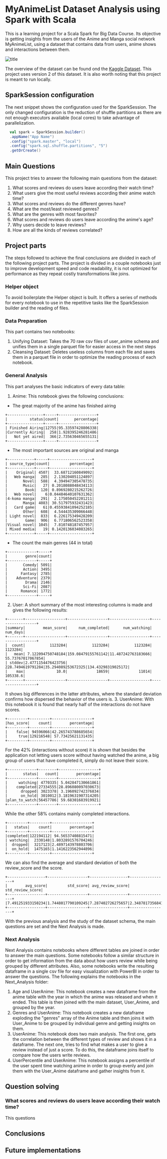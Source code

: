 # MyAnimeList Dataset Analysis using Spark with Scala #

This is a learning project for a Scala Spark for Big Data Course.
Its objective is getting insights from the users of the Anime and Manga social network MyAnimeList, using a dataset that contains data from users, anime shows and interactions between them.

![title](img/unnamed.png)

The overview of the dataset can be found ond the [Kaggle Dataset](https://www.kaggle.com/datasets/svanoo/myanimelist-dataset). This project uses version 2 of this dataset.
It is also worth noting that this project is meant to run locally.


## SparkSession configuration ##
The next snippet shows the configuration used for the SparkSession. 
The only changed configuration is the reduction of shuffle partitions as there are not enough executors available (local cores) to take advantage of parallelization.

```scala
  val spark = SparkSession.builder()
  .appName("App Name")
  .config("spark.master", "local")
  .config("spark.sql.shuffle.partitions", "5")
  .getOrCreate()
```

## Main Questions ##
This project tries to answer the following main questions from the dataset:
1. What scores and reviews do users leave according their watch time?
2. What users give the most useful reviews according their anime watch time?
3. What scores and reviews do the different genres have?
4. What are the most/least reviewed genres?
5. What are the genres with most favorites?
6. What scores and reviews do users leave according the anime's age?
7. Why users decide to leave reviews?
8. How are all the kinds of reviews correlated?

## Project parts ##
The steps followed to achieve the final conclusions are divided in each of the following project parts. 
The project is divided in a couple notebooks just to improve development speed and code readability, it is not optimized for performance as they repeat costly transformations like joins. 

### Helper object ###
To avoid boilerplate the Helper object is built. It offers a series of methods for every notebook to use in the repetitive tasks like the SparkSession builder and the reading of files.

### Data Preparation ###
This part contains two notebooks:
1. Unifying Dataset: Takes the 70 raw csv files of user_anime schema and unifies them in a single parquet file for easier access in the next steps
2. Cleansing Dataset: Deletes useless columns from each file and saves them in a parquet file in order to optimize the reading process of each notebook.

### General Analysis ###
This part analyses the basic indicators of every data table:
1. Anime: This notebook gives the following conclusions:
- The great majority of the anime has finished airing
```
+----------------+-----+-----------------+
|          status|count|       percentage|
+----------------+-----+-----------------+
| Finished Airing|12755|95.33597428806338|
|Currently Airing|  258|1.928395246281486|
|   Not yet aired|  366|2.735630465655131|
+----------------+-----+-----------------+
```
- The most important sources are original and manga 
```
+------------+-----+-------------------+
| source_type|count|         percentage|
+------------+-----+-------------------+
|    Original| 4507|  33.68712160849092|
|   Web manga|  285|  2.130204051124897|
|       Novel|  588|  4.394947305478735|
|       Music|   27| 0.2018088048434113|
|        Book|  120| 0.8969280215262726|
|   Web novel|    6|0.04484640107631362|
|4-koma manga|  291|  2.175050452201211|
|       Manga| 4083| 30.517975932431423|
|   Card game|   61|0.45593841094252185|
|       Other|  608|  4.544435309066448|
| Light novel|  833|  6.226175349428209|
|        Game|  906|  6.771806562523358|
|Visual novel| 1045|  7.810748187457957|
| Mixed media|   19| 0.1420136034083265|
+------------+-----+-------------------+
```
- The count the main genres (44 in total)
```
+-------------+-----+
|        genre|count|
+-------------+-----+
|       Comedy| 5091|
|       Action| 3495|
|      Fantasy| 2785|
|    Adventure| 2379|
|        Drama| 2146|
|       Sci-Fi| 2087|
|      Romance| 1772|
+-------------+-----+
```
2. User: A short summary of the most interesting columns is made and gives the following results:

```
+-------+------------------+------------------+------------------+------------------+
|summary|        mean_score|     num_completed|      num_watching|          num_days|
+-------+------------------+------------------+------------------+------------------+
|  count|           1123284|           1123284|           1123284|           1123284|
|   mean| 7.122094750748184|159.08479155761142|11.487242763183666| 55.73767017067854|
| stddev|2.4771154476423756| 228.7494619791284|35.294089253672325|134.43298319025172|
|    max|              10.0|             18659|             11014|          105338.6|
+-------+------------------+------------------+------------------+------------------+
```
It shows big differences in the latter attributes, where the standard  deviation confirms how dispersed the behavior of the users is.
3. UserAnime: With this notebook it is found that nearly half of the interactions do not have scores.  
```
+---------+---------+------------------+
|has_score|    count|        percentage|
+---------+---------+------------------+
|    false| 94596066|42.265743788685654|
|     true|129216548| 57.73425621131435|
+---------+---------+------------------+
```
For the 42% (interactions without score) it is shown that besides the application not letting users score without having watched the anime, a big group of users that have completed it, simply do not leave their score. 
```
+-------------+--------+------------------+
|       status|   count|        percentage|
+-------------+--------+------------------+
|     watching| 4770335| 5.042847130661861|
|    completed|27334555|28.896080097030673|
|      dropped| 3023378| 3.196092742376834|
|      on_hold| 3010012|3.1819631907314205|
|plan_to_watch|56457786| 59.68301683919921|
+-------------+--------+------------------+
```
While the other 58% contains mainly completed interactions.
```
+---------+---------+------------------+
|   status|    count|        percentage|
+---------+---------+------------------+
|completed|122194112| 94.56537408815471|
| watching|  2330148|1.8032891576704246|
|  dropped|  3217123|2.4897143978803706|
|  on_hold|  1475165|1.1416223562944896|
+---------+---------+------------------+
```
We can also find the average and standard deviation of both the review_score and the score.

```
+-----------------+------------------+-----------------+-----------------+
|        avg_score|         std_score| avg_review_score| std_review_score|
+-----------------+------------------+-----------------+-----------------+
|7.491251933150234|1.7448017790109245|7.287402726275657|2.348781735684145|
+-----------------+------------------+-----------------+-----------------+
```

With the previous analysis and the study of the dataset schema, the main questions are set and the Next Analysis is made.


### Next Analysis ###
Next Analysis contains notebooks where different tables are joined in order to answer the main questions.
Some notebooks follow a similar structure in order to get information from the data about how users review while being grouped by different attributes.
Also, some notebooks write the resulting dataframe in a single csv file for easy visualization with PowerBI in order to answer the questions. 
The following explains the notebooks in the Next_Analysis folder:
1. Age and UserAnime: This notebook creates a new dataframe from the anime table with the year in which the anime was released and when it ended. This table is then joined with the main dataset, User_Anime, and grouped by the year.
2. Genres and UserAnime: This notebook creates a new dataframe exploding the "genres" array of the Anime table and then joins it with User_Anime to be grouped by individual genre and getting insights on them.
3. UserAnime: This notebook does two main analysis. The first one, gets the correlation between the different types of review and shows it in a dataframe. The next one, tries to find what makes a user to give a review instead of just a score. To do this, the dataframe joins itself to compare how the users write reviews.
4. UserPercentile and UserAnime: This notebook assigns a percentile of the user spent time watching anime in order to group evenly and join them with the User_Anime dataframe and gather insights from it.

## Question solving ##

### What scores and reviews do users leave according their watch time? ###
This questions 



## Conclusions ##

## Future implementations ##